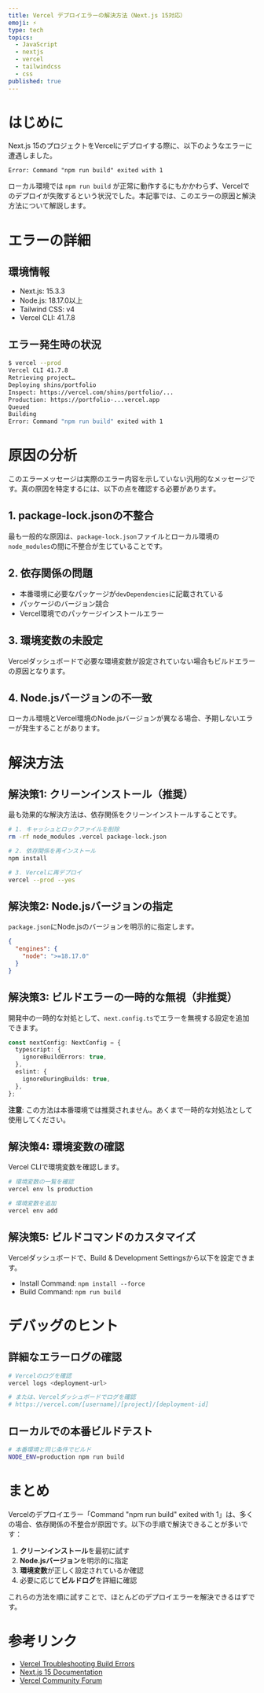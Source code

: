 ```yaml
---
title: Vercel デプロイエラーの解決方法（Next.js 15対応）
emoji: ⚡
type: tech
topics:
  - JavaScript
  - nextjs
  - vercel
  - tailwindcss
  - css
published: true
---
```


# はじめに

Next.js 15のプロジェクトをVercelにデプロイする際に、以下のようなエラーに遭遇しました。

```
Error: Command "npm run build" exited with 1
```

ローカル環境では `npm run build` が正常に動作するにもかかわらず、Vercelでのデプロイが失敗するという状況でした。本記事では、このエラーの原因と解決方法について解説します。

# エラーの詳細

## 環境情報
- Next.js: 15.3.3
- Node.js: 18.17.0以上
- Tailwind CSS: v4
- Vercel CLI: 41.7.8

## エラー発生時の状況
```bash
$ vercel --prod
Vercel CLI 41.7.8
Retrieving project…
Deploying shins/portfolio
Inspect: https://vercel.com/shins/portfolio/...
Production: https://portfolio-...vercel.app
Queued
Building
Error: Command "npm run build" exited with 1
```

# 原因の分析

このエラーメッセージは実際のエラー内容を示していない汎用的なメッセージです。真の原因を特定するには、以下の点を確認する必要があります。

## 1. package-lock.jsonの不整合
最も一般的な原因は、`package-lock.json`ファイルとローカル環境の`node_modules`の間に不整合が生じていることです。

## 2. 依存関係の問題
- 本番環境に必要なパッケージが`devDependencies`に記載されている
- パッケージのバージョン競合
- Vercel環境でのパッケージインストールエラー

## 3. 環境変数の未設定
Vercelダッシュボードで必要な環境変数が設定されていない場合もビルドエラーの原因となります。

## 4. Node.jsバージョンの不一致
ローカル環境とVercel環境のNode.jsバージョンが異なる場合、予期しないエラーが発生することがあります。

# 解決方法

## 解決策1: クリーンインストール（推奨）

最も効果的な解決方法は、依存関係をクリーンインストールすることです。

```bash
# 1. キャッシュとロックファイルを削除
rm -rf node_modules .vercel package-lock.json

# 2. 依存関係を再インストール
npm install

# 3. Vercelに再デプロイ
vercel --prod --yes
```

## 解決策2: Node.jsバージョンの指定

`package.json`にNode.jsのバージョンを明示的に指定します。

```json
{
  "engines": {
    "node": ">=18.17.0"
  }
}
```

## 解決策3: ビルドエラーの一時的な無視（非推奨）

開発中の一時的な対処として、`next.config.ts`でエラーを無視する設定を追加できます。

```typescript
const nextConfig: NextConfig = {
  typescript: {
    ignoreBuildErrors: true,
  },
  eslint: {
    ignoreDuringBuilds: true,
  },
};
```

**注意**: この方法は本番環境では推奨されません。あくまで一時的な対処法として使用してください。

## 解決策4: 環境変数の確認

Vercel CLIで環境変数を確認します。

```bash
# 環境変数の一覧を確認
vercel env ls production

# 環境変数を追加
vercel env add
```

## 解決策5: ビルドコマンドのカスタマイズ

Vercelダッシュボードで、Build & Development Settingsから以下を設定できます。

- Install Command: `npm install --force`
- Build Command: `npm run build`

# デバッグのヒント

## 詳細なエラーログの確認

```bash
# Vercelのログを確認
vercel logs <deployment-url>

# または、Vercelダッシュボードでログを確認
# https://vercel.com/[username]/[project]/[deployment-id]
```

## ローカルでの本番ビルドテスト

```bash
# 本番環境と同じ条件でビルド
NODE_ENV=production npm run build
```

# まとめ

Vercelのデプロイエラー「Command "npm run build" exited with 1」は、多くの場合、依存関係の不整合が原因です。以下の手順で解決できることが多いです：

1. **クリーンインストール**を最初に試す
2. **Node.jsバージョン**を明示的に指定
3. **環境変数**が正しく設定されているか確認
4. 必要に応じて**ビルドログ**を詳細に確認

これらの方法を順に試すことで、ほとんどのデプロイエラーを解決できるはずです。

# 参考リンク

- [Vercel Troubleshooting Build Errors](https://vercel.com/docs/deployments/troubleshoot-a-build)
- [Next.js 15 Documentation](https://nextjs.org/docs)
- [Vercel Community Forum](https://community.vercel.com/)